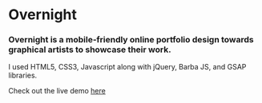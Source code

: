 # Overnight

### Overnight is a mobile-friendly online portfolio design towards graphical artists to showcase their work.

I used HTML5, CSS3, Javascript along with jQuery, Barba JS, and GSAP libraries.

Check out the live demo [here](https://sithruby.github.io/overnight/)
